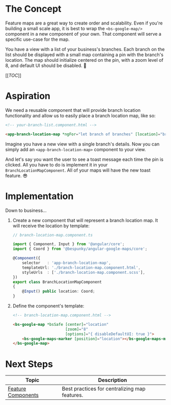 # The Concept
Feature maps are a great way to create order and scalability. Even if you're building a small scale app, it is best to wrap the `<bs-google-map/>` component in a new component of your own. That component will serve a specific use-case for the map.

You have a view with a list of your business's branches. Each branch on the list should be displayed with a small map containing a pin with the branch's location. The map should initialize centered on the pin, with a zoom level of 8, and default UI should be disabled. 🤯

[[_TOC_]]

# Aspiration
We need a reusable component that will provide branch location functionality and allow us to easily place a branch location map, like so:
```html
<!-- your-branch-list.component.html -->

<app-branch-location-map *ngFor="let branch of branches" [location]="branch.location"></app-branch-location-map>
```

Imagine you have a new view with a single branch's details. Now you can simply add an `<app-branch-location-map>` component to your view.

And let's say you want the user to see a toast message each time the pin is clicked. All you have to do is implement it in your `BranchLocationMapComponent`. All of your maps will have the new toast feature. 😎

# Implementation
Down to business...
1. Create a new component that will represent a branch location map. It will receive the location by template:
    ```typescript
    // branch-location-map.component.ts
    
    import { Component, Input } from '@angular/core';
    import { Coord } from '@bespunky/angular-google-maps/core';
    
    @Component({
        selector   : 'app-branch-location-map',
        templateUrl: './branch-location-map.component.html',
        styleUrls  : ['./branch-location-map.component.scss'],
    })
    export class BranchLocationMapComponent
    {
        @Input() public location: Coord;
    }
    ```

2. Define the component's template:
    ```html
    <!-- branch-location-map.component.html -->

    <bs-google-map *bsSafe [center]="location"
                           [zoom]="8"
                           [options]="{ disableDefaultUI: true }">
        <bs-google-maps-marker [position]="location"></bs-google-maps-marker>
    </bs-google-map>
    ```

# Next Steps
| Topic | Description |
| ----- | ----------- |
| [Feature Components](/Best-Practices/Feature-Components) | Best practices for centralizing map features. |